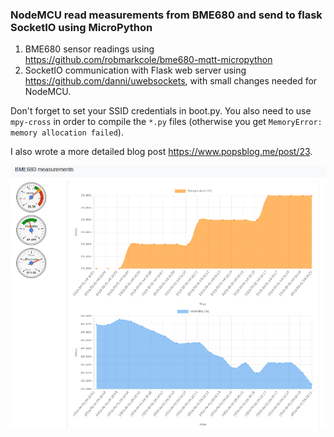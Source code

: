 ### NodeMCU read measurements from BME680 and send to flask SocketIO using MicroPython

1. BME680 sensor readings using https://github.com/robmarkcole/bme680-mqtt-micropython
2. SocketIO communication with Flask web server using https://github.com/danni/uwebsockets, with small changes
needed for NodeMCU.

Don't forget to set your SSID credentials in boot.py. You also need to use `mpy-cross` in order to compile the `*.py`
files (otherwise you get `MemoryError: memory allocation failed`).

I also wrote a more detailed blog post https://www.popsblog.me/post/23.

![](https://github.com/adrianalin/bme680_nodemcu_socketio/blob/master/screenshot.gif)
